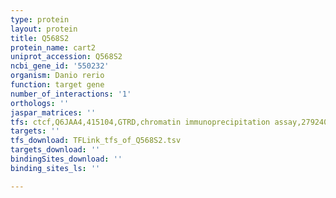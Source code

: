 ```yaml
---
type: protein
layout: protein
title: Q568S2
protein_name: cart2
uniprot_accession: Q568S2
ncbi_gene_id: '550232'
organism: Danio rerio
function: target gene
number_of_interactions: '1'
orthologs: ''
jaspar_matrices: ''
tfs: ctcf,Q6JAA4,415104,GTRD,chromatin immunoprecipitation assay,27924024%5Buid%5D,No
targets: ''
tfs_download: TFLink_tfs_of_Q568S2.tsv
targets_download: ''
bindingSites_download: ''
binding_sites_ls: ''

---
```


